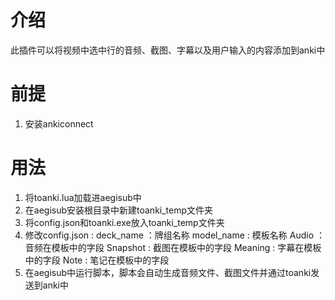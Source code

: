 # 介绍
此插件可以将视频中选中行的音频、截图、字幕以及用户输入的内容添加到anki中
# 前提
1. 安装ankiconnect
# 用法
1. 将toanki.lua加载进aegisub中
2. 在aegisub安装根目录中新建toanki_temp文件夹
3. 将config.json和toanki.exe放入toanki_temp文件夹
4. 修改config.json :
    deck_name ：牌组名称
    model_name : 模板名称
    Audio ： 音频在模板中的字段
    Snapshot : 截图在模板中的字段
    Meaning : 字幕在模板中的字段
    Note : 笔记在模板中的字段
5. 在aegisub中运行脚本，脚本会自动生成音频文件、截图文件并通过toanki发送到anki中
